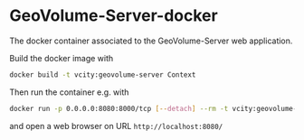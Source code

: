 # GeoVolume-Server-docker

The docker container associated to the GeoVolume-Server web application.

Build the docker image with

```bash
docker build -t vcity:geovolume-server Context
```

Then run the container e.g. with

```bash
docker run -p 0.0.0.0:8080:8000/tcp [--detach] --rm -t vcity:geovolume-server
```

and open a web browser on URL `http://localhost:8080/`
